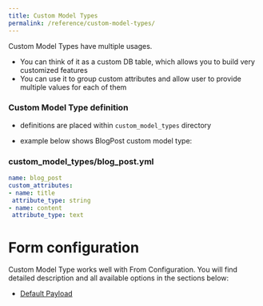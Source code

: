 ```yaml
---
title: Custom Model Types
permalink: /reference/custom-model-types/
---
```


Custom Model Types have multiple usages.

* You can think of it as a custom DB table, which allows you to build very customized features
* You can use it to group custom attributes and allow user to provide multiple values for each of them

### Custom Model Type definition

* definitions are placed within `custom_model_types` directory

* example below shows BlogPost custom model type:

### custom_model_types/blog_post.yml

```yml
name: blog_post
custom_attributes:
- name: title
 attribute_type: string
- name: content
 attribute_type: text
```

# Form configuration

Custom Model Type works well with From Configuration. You will find detailed description and all available options in the sections below:

* [Default Payload](/reference/form-configurations-static/default-payload#custom-model-example)
